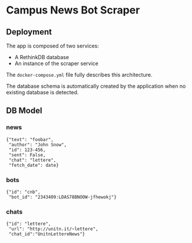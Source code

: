 # Campus News Bot Scraper

## Deployment

The app is composed of two services:

* A RethinkDB database
* An instance of the scraper service

The `docker-compose.yml` file fully describes this architecture.

The database schema is automatically created by the application when no existing database is detected.

## DB Model
### news
```
{"text": "foobar",
 "author": "John Snow",
 "id": 123-456,
 "sent": False,
 "chat": "lettere",
 "fetch_date": date}
 ```

### bots
```
{"id": "cnb",
 "bot_id": "2343409:LDAS78BNOOW-jfhewokj"}
 ```

### chats
```
{"id": "lettere",
 "url": "http://unitn.it/~lettere",
 "chat_id":"UnitnLettereNews"}
 ```
